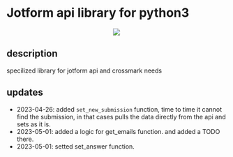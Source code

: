 # Jotform api library for python3
<div style="text-align: center;">
  <img src="logo.png">
</div>

## description
specilized library for jotform api and crossmark needs

## updates
- 2023-04-26: added `set_new_submission` function, time to time it cannot find the submission, in that cases pulls the data directly from the api and sets as it is.
- 2023-05-01: added a logic for get_emails function. and added a TODO there.
- 2023-05-01: setted set_answer function.